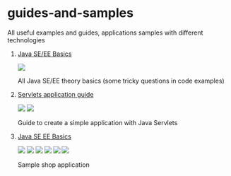 # guides-and-samples
All useful examples and guides, applications samples with different technologies

<ol>
<li>
  <p>
    <a href="https://github.com/Daply/guides-and-samples/blob/master/Java-SE-EE-Basics/README.md">Java SE/EE Basics</a>
  </p>
  <p>
<a href="https://www.oracle.com/java/technologies/javase-downloads.html"><img src="https://img.shields.io/badge/java-orange"></a>
</p>
  <p>
    All Java SE/EE theory basics (some tricky questions in code examples)
  </p>
</li>
<li>
  <p>
    <a href="https://github.com/Daply/guides-and-samples/blob/master/servlets-application-guide/README.md">Servlets application guide</a>
  </p>
  <p>
<a href="https://www.oracle.com/java/technologies/javase-downloads.html"><img src="https://img.shields.io/badge/java-orange"></a>
<a href="https://www.playframework.com/"><img src="https://img.shields.io/badge/javaservlets-blue"></a>
</p>
  <p>
    Guide to create a simple application with Java Servlets
  </p>
</li>
<li>
  <p>
    <a href="https://github.com/Daply/guides-and-samples/blob/master/shop-template/README.md">Java SE EE Basics</a>
  </p>
  <p>
<a href="https://www.oracle.com/java/technologies/javase-downloads.html"><img src="https://img.shields.io/badge/java-orange"></a>
<a href="https://www.playframework.com/"><img src="https://img.shields.io/badge/playframework2-brightgreen"></a>
<a href="https://www.typescriptlang.org/"><img src="https://img.shields.io/badge/typescript-blue"></a>
<a href="https://angular.io/"><img src="https://img.shields.io/badge/angular8-red"></a>
<a href="https://material.angular.io/"><img src="https://img.shields.io/badge/angularmaterial-blueviolet"></a>
<a href="https://www.mysql.com/"><img src="https://img.shields.io/badge/mysqldatabase-yellow"></a>
</p>
  <p>
    Sample shop application 
  </p>
</li>
</ol>
